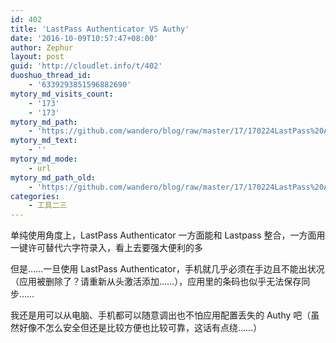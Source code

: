 ```yaml
---
id: 402
title: 'LastPass Authenticator VS Authy'
date: '2016-10-09T10:57:47+08:00'
author: Zephur
layout: post
guid: 'http://cloudlet.info/t/402'
duoshuo_thread_id:
    - '6339293851596882690'
mytory_md_visits_count:
    - '173'
    - '173'
mytory_md_path:
    - 'https://github.com/wandero/blog/raw/master/17/170224LastPass%20Authenticator%20VS%20Authy.md'
mytory_md_text:
    - ''
mytory_md_mode:
    - url
mytory_md_path_old:
    - 'https://github.com/wandero/blog/raw/master/17/170224LastPass%20Authenticator%20VS%20Authy.md'
categories:
    - 工具二三
---
```


单纯使用角度上，LastPass Authenticator 一方面能和 Lastpass 整合，一方面用一键许可替代六字符录入，看上去要强大便利的多

但是……一旦使用 LastPass Authenticator，手机就几乎必须在手边且不能出状况（应用被删除了？请重新从头激活添加……），应用里的条码也似乎无法保存同步……

我还是用可以从电脑、手机都可以随意调出也不怕应用配置丢失的 Authy 吧（虽然好像不怎么安全但还是比较方便也比较可靠，这话有点绕……）